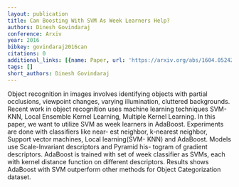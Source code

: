 ```yaml
---
layout: publication
title: Can Boosting With SVM As Week Learners Help?
authors: Dinesh Govindaraj
conference: Arxiv
year: 2016
bibkey: govindaraj2016can
citations: 0
additional_links: [{name: Paper, url: 'https://arxiv.org/abs/1604.05242'}]
tags: []
short_authors: Dinesh Govindaraj
---
```

Object recognition in images involves identifying objects with partial
occlusions, viewpoint changes, varying illumination, cluttered backgrounds.
Recent work in object recognition uses machine learning techniques SVM-KNN,
Local Ensemble Kernel Learning, Multiple Kernel Learning. In this paper, we
want to utilize SVM as week learners in AdaBoost. Experiments are done with
classifiers like near- est neighbor, k-nearest neighbor, Support vector
machines, Local learning(SVM- KNN) and AdaBoost. Models use Scale-Invariant
descriptors and Pyramid his- togram of gradient descriptors. AdaBoost is
trained with set of week classifier as SVMs, each with kernel distance function
on different descriptors. Results shows AdaBoost with SVM outperform other
methods for Object Categorization dataset.